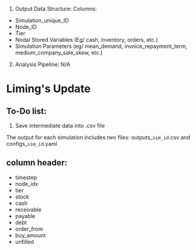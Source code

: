1) Output Data Structure:
Columns:
- Simulation_unique_ID
- Node_ID
- Tier
- Nodal Stored Variables (Eg/ cash, inventory, orders, etc.)
- Simulation Parameters (eg/ mean_demand, invoice_repayment_term, medium_company_sale_skew, etc.)

2) Analysis Pipeline:
N/A


# Liming's Update
## To-Do list:
1. Save intermediate data into .csv file

The output for each simulation includes two files: outputs_`sim_id`.csv and configs_`sim_id`.yaml

## column header: 
- timestep
- node_idx
- tier
- stock
- cash
- receivable
- payable
- debt
- order_from
- buy_amount
- unfilled